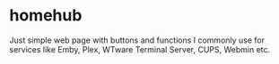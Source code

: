 # homehub
Just simple web page with buttons and functions I commonly use for services like Emby, Plex, WTware Terminal Server, CUPS, Webmin etc.

